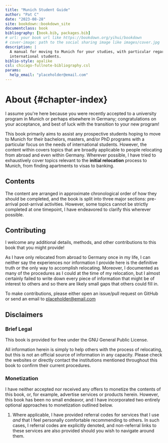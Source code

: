 ```yaml
--- 
title: "Munich Student Guide"
author: "Pat C"
date: "2023-08-28"
site: bookdown::bookdown_site
documentclass: book
bibliography: [book.bib, packages.bib]
# url: your book url like https://bookdown.org/yihui/bookdown
# cover-image: path to the social sharing image like images/cover.jpg
description: |
  A manual for moving to Munich for your studies, with particular regard for
  international students.
biblio-style: apalike
csl: chicago-fullnote-bibliography.csl
params:
  help_email: "placeholder@email.com"
---
```


# About {#chapter-index}

I assume you're here because you were recently accepted to a university program in Munich or perhaps elsewhere in Germany; congratulations on your acceptance, and best of luck with the transition to your new program!

This book primarily aims to assist any prospective students hoping to move to Munich for their bachelors, masters, and/or PhD programs with a particular focus on the needs of international students. However, the content within covers topics that are broadly applicable to people relocating from abroad and even within Germany. Wherever possible, I have tried to exhaustively cover topics relevant to the **initial relocation** process to Munich, from finding apartments to visas to banking.

## Contents

The content are arranged in approximate chronological order of how they should be completed, and the book is split into three major sections: pre-arrival post-arrival activities. However, some topics cannot be strictly completed at one timepoint, I have endeavored to clarify this wherever possible.

## Contributing

I welcome any additional details, methods, and other contributions to this book that you might provide!

As I have only relocated from abroad to Germany once in my life, I can neither say the experiences nor information I provide here is the definitive truth or the only way to accomplish relocating. Moreover, I documented as many of the procedures as I could at the time of my relocation, but I almost certainly failed to write down every piece of information that might be of interest to others and so there are likely small gaps that others could fill in.

To make contributions, please either open an issue/pull request on GitHub or send an email to placeholder@email.com

## Disclaimers

### Brief Legal

This book is provided for free under the GNU General Public License.

All information herein is simply to help others with the process of relocating, but this is not an official source of information in any capacity. Please check the websites or directly contact the institutions mentioned throughout this book to confirm their current procedures.


### Monetization

I have neither accepted nor received any offers to monetize the contents of this book, or, for example, advertise services or products herein. However, this book has been no small endeavor, and I have incorporated two entirely optional approaches to monetization outlined below.

1. Where applicable, I have provided referral codes for services that I use _and_ that I feel personally comfortable recommending to others. In such cases, I referral codes are explicitly denoted, and non-referral links to these services are also provided should you wish to navigate around them.




